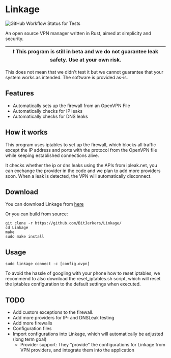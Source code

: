 # Linkage
![GitHub Workflow Status for Tests](https://img.shields.io/github/workflow/status/BitJerkers/Linkage/Rust?label=tests)

An open source VPN manager written in Rust, aimed at simplicity and security.

| :exclamation: This program is still in beta and we do not guarantee leak safety. Use at your own risk.|
|-------------------------------------------------------------------------------------------------------|

This does not mean that we didn't test it but we cannot guarantee that your system works as intended.
The software is provided as-is.


## Features
- Automatically sets up the firewall from an OpenVPN File 
- Automatically checks for IP leaks
- Automatically checks for DNS leaks


## How it works
This program uses iptables to set up the firewall, which blocks all traffic except the IP address and ports with the
protocol from the OpenVPN file while keeping established connections alive.

It checks whether the ip or dns leaks using the APIs from ipleak.net, you can exchange the provider in the code and
we plan to add more providers soon. When a leak is detected, the VPN will automatically disconnect.


## Download
You can download Linkage from [here](https://github.com/BitJerkers/Linkage/releases/)

Or you can build from source:
```shell
git clone -r https://github.com/BitJerkers/Linkage/
cd Linkage
make
sudo make install
```


## Usage
```shell
sudo linkage connect -c [config.ovpn]
```

To avoid the hassle of googling with your phone how to reset iptables, we recommend to also download the 
reset_iptables.sh script, which will reset the iptables configuration to the default settings when executed.


## TODO
- Add custom exceptions to the firewall.
- Add more providers for IP- and DNSLeak testing
- Add more firewalls
- Configuration files
- Import configurations into Linkage, which will automatically be adjusted (long term goal)
    - Provider support: They "provide" the configurations for Linkage from VPN providers, and integrate them into the
      application
